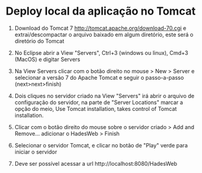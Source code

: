 # Deploy local da aplicação no Tomcat

1. Download do Tomcat 7 http://tomcat.apache.org/download-70.cgi e extrai/descompactar o arquivo baixado em algum diretório, este será o diretório do Tomcat 

2. No Eclipse abrir a View "Servers", Ctrl+3 (windows ou linux), Cmd+3 (MacOS) e digitar Servers

3. Na View Servers clicar com o botão direito no mouse > New > Server e selecionar a versão 7 do Apache Tomcat e seguir o passo-a-passo (next>next>finish)

4. Dois cliques no servidor criado na View "Servers" irá abrir o arquivo de configuração do servidor, na parte de "Server Locations" marcar a opção do meio, Use Tomcat installation, takes control of Tomcat installation. 

5. Clicar com o botão direito do mouse sobre o servidor criado > Add and Remove... adicionar o HadesWeb > Finish

6. Selecionar o servidor Tomcat, e clicar no botão de "Play" verde para iniciar o servidor

7. Deve ser possível acessar a url http://localhost:8080/HadesWeb
